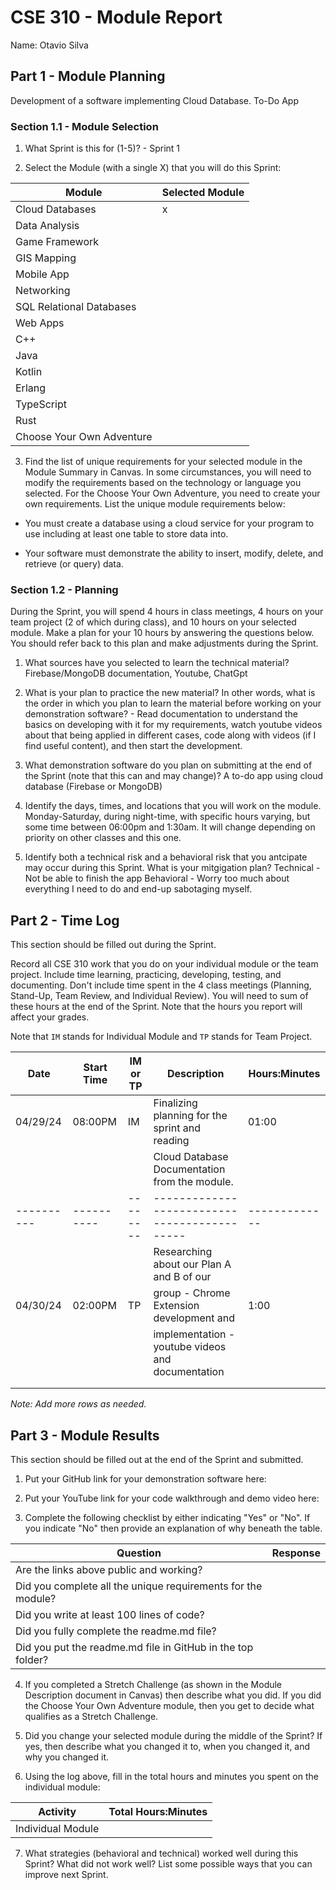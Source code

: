 # CSE 310 - Module Report

Name: Otavio Silva

## Part 1 - Module Planning

Development of a software implementing Cloud Database. 
To-Do App

### Section 1.1 - Module Selection

1. What Sprint is this for (1-5)? - Sprint 1

2. Select the Module (with a single X) that you will do this Sprint:

|Module                   |Selected Module|
|-------------------------|---------------|
|Cloud Databases          |       x       |
|Data Analysis            |               |
|Game Framework           |               |
|GIS Mapping              |               |
|Mobile App               |               |
|Networking               |               |
|SQL Relational Databases |               |
|Web Apps                 |               |
|C++                      |               |
|Java                     |               |
|Kotlin                   |               |
|Erlang                   |               |
|TypeScript               |               |
|Rust                     |               |
|Choose Your Own Adventure|               |

3. Find the list of unique requirements for your selected module in the Module Summary in Canvas.  In some circumstances, you will need to modify the requirements based on the technology or language you selected.  For the Choose Your Own Adventure, you need to create your own requirements.  List the unique module requirements below:

* You must create a database using a cloud service for your program to use including at least one table to store data into.

* Your software must demonstrate the ability to insert, modify, delete, and retrieve (or query) data.

### Section 1.2 - Planning

During the Sprint, you will spend 4 hours in class meetings, 4 hours on your team project (2 of which during class), and 10 hours on your selected module.  Make a plan for your 10 hours by answering the questions below.  You should refer back to this plan and make adjustments during the Sprint.

1. What sources have you selected to learn the technical material? 
Firebase/MongoDB documentation, Youtube, ChatGpt

2. What is your plan to practice the new material?  In other words, what is the order in which you plan to learn the material before working on your demonstration software? -
Read documentation to understand the basics on developing with it for my requirements, watch youtube videos about that being applied in different cases, code along with videos (if I find useful content), and then start the development.

3. What demonstration software do you plan on submitting at the end of the Sprint (note that this can and may change)? 
A to-do app using cloud database (Firebase or MongoDB)

4. Identify the days, times, and locations that you will work on the module.
Monday-Saturday, during night-time, with specific hours varying, but some time between 06:00pm and 1:30am. It will change depending on priority on other classes and this one.

5. Identify both a technical risk and a behavioral risk that you antcipate may occur during this Sprint.  What is your mitgigation plan?
Technical - Not be able to finish the app
Behavioral - Worry too much about everything I need to do and end-up sabotaging myself.

## Part 2 - Time Log

This section should be filled out during the Sprint. 

Record all CSE 310 work that you do on your individual module or the team project.  Include time learning, practicing, developing, testing, and documenting.  Don't include time spent in the 4 class meetings (Planning, Stand-Up, Team Review, and Individual Review).  You will need to sum of these hours at the end of the Sprint. Note that the hours you report will affect your grades.

Note that `IM` stands for Individual Module and `TP` stands for Team Project.  

|Date      |Start Time|IM or TP|Description                                      |Hours:Minutes|
|----------|----------|--------|--------------------------------------------     |-------------|
| 04/29/24 | 08:00PM  |   IM   |Finalizing planning for the sprint and reading   |    01:00    |
|          |          |        |Cloud Database Documentation from the module.    |             |
|----------|----------|--------|--------------------------------------------     |-------------|
|          |          |        |Researching about our Plan A and B of our        |             |
| 04/30/24 | 02:00PM  |   TP   |group - Chrome Extension development and         |    1:00     |
|          |          |        |implementation - youtube videos and documentation|             |
|          |          |        |                                                 |             |
|          |          |        |                                                 |             |

_Note: Add more rows as needed._


## Part 3 - Module Results

This section should be filled out at the end of the Sprint and submitted.

1. Put your GitHub link for your demonstration software here: 

2. Put your YouTube link for your code walkthrough and demo video here:

3. Complete the following checklist by either indicating "Yes" or "No". If you indicate "No" then provide an explanation of why beneath the table.

|Question                                                    |Response|
|------------------------------------------------------------|--------|
|Are the links above public and working?                     |        |
|Did you complete all the unique requirements for the module?|        |
|Did you write at least 100 lines of code?                   |        |
|Did you fully complete the readme.md file?                  |        |
|Did you put the readme.md file in GitHub in the top folder? |        |

4. If you completed a Stretch Challenge (as shown in the Module Description document in Canvas) then describe what you did.  If you did the Choose Your Own Adventure module, then you get to decide what qualifies as a Stretch Challenge.

5. Did you change your selected module during the middle of the Sprint?  If yes, then describe what you changed it to, when you changed it, and why you changed it.

6. Using the log above, fill in the total hours and minutes you spent on the individual module:

|Activity         |Total Hours:Minutes|
|-----------------|-------------------|
|Individual Module|                   |

7. What strategies (behavioral and technical) worked well during this Sprint?  What did not work well?  List some possible ways that you can improve next Sprint.
